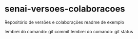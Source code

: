 # senai-versoes-colaboracoes
Repositório de versões e colaborações
readme de exemplo


lembrei do comando: git commit
lembrei do comando: git status